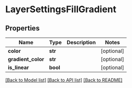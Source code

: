 # LayerSettingsFillGradient

## Properties
Name | Type | Description | Notes
------------ | ------------- | ------------- | -------------
**color** | **str** |  | [optional] 
**gradient_color** | **str** |  | [optional] 
**is_linear** | **bool** |  | [optional] 

[[Back to Model list]](../README.md#documentation-for-models) [[Back to API list]](../README.md#documentation-for-api-endpoints) [[Back to README]](../README.md)

